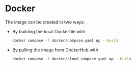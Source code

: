 # Docker

The image can be created in two ways:
- By building the local Dockerfile with
  ```bash
  docker compose -f docker/compose.yaml up --build
  ```
- By pulling the image from DockerHub with
  ```bash
  docker compose -f docker/cloud_compose.yaml up --build
  ```

